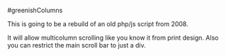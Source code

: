 #greenishColumns

This is going to be a rebuild of an old php/js script from 2008.

It will allow multicolumn scrolling like you know it from print design. 
Also you can restrict the main scroll bar to just a div. 